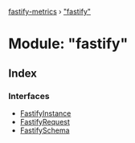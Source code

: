 [fastify-metrics](../README.md) › ["fastify"](_fastify_.md)

# Module: "fastify"

## Index

### Interfaces

* [FastifyInstance](../interfaces/_fastify_.fastifyinstance.md)
* [FastifyRequest](../interfaces/_fastify_.fastifyrequest.md)
* [FastifySchema](../interfaces/_fastify_.fastifyschema.md)
